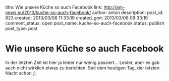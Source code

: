 title: Wie unsere Küche so auch Facebook
link: http://am-news.eu/2013/kuche-so-auch-facebook/
author: anton
description: 
post_id: 823
created: 2013/03/08 11:33:19
created_gmt: 2013/03/08 09:33:19
comment_status: open
post_name: kuche-so-auch-facebook
status: publish
post_type: post

# Wie unsere Küche so auch Facebook

In der letzten Zeit ist hier ja leider nur wenig passiert... Leider, aber es gab auch nicht wirklich etwas zu berichten. Seit dem heutigen Tag, der letzten Nacht schon ;)